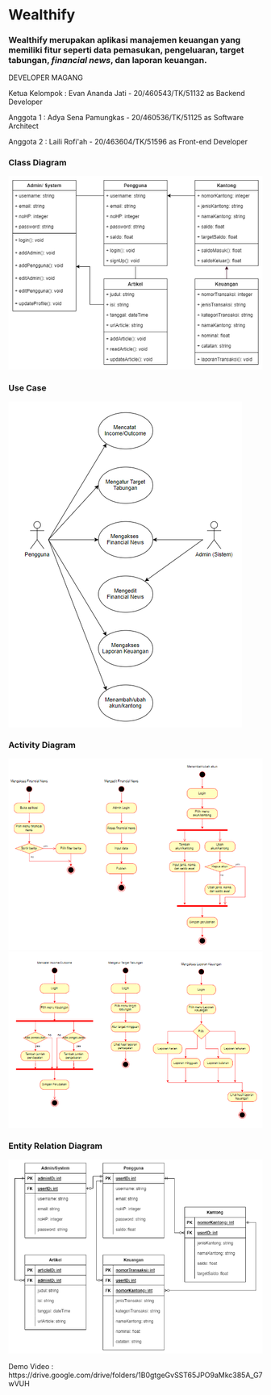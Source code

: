 # Wealthify

<p><h3>Wealthify merupakan aplikasi manajemen keuangan yang memiliki fitur seperti data pemasukan, pengeluaran, target tabungan, <i>financial news</i>, dan laporan keuangan.</h3></p>

<p>DEVELOPER MAGANG</p>
<p>Ketua Kelompok : Evan Ananda Jati - 20/460543/TK/51132 as Backend Developer </p>
<p>Anggota 1 : Adya Sena Pamungkas - 20/460536/TK/51125 as Software Architect</p>
<p>Anggota 2 : Laili Rofi'ah - 20/463604/TK/51596 as Front-end Developer </p>

<summary><h3>Class Diagram</h3></summary>
<img src="docs/assets/img/classdiagram.png" class="img-responsive" alt="">

<summary><h3>Use Case</h3></summary>
<img src="docs/assets/img/usecase.png" class="img-responsive" alt="">

<summary><h3>Activity Diagram</h3></summary>
<img src="docs/assets/img/activity1.png" class="img-responsive" alt="">
<img src="docs/assets/img/activity2.png" class="img-responsive" alt="">

<summary><h3>Entity Relation Diagram</h3></summary>
<img src="docs/assets/img/erd.png" class="img-responsive" alt="">

<p>Demo Video : https://drive.google.com/drive/folders/1B0gtgeGvSST65JPO9aMkc385A_G7wVUH </p>
